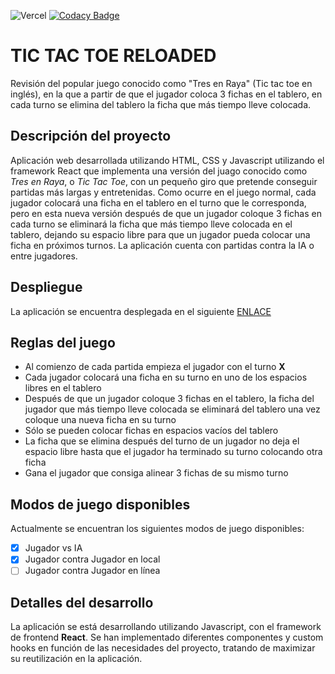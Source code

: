 ![Vercel](https://vercelbadge.vercel.app/api/juanrpz/tic-tac-toe-reloaded)
[![Codacy Badge](https://app.codacy.com/project/badge/Grade/70ad5907fc454c6faff33cf5f3938ec0)](https://app.codacy.com?utm_source=gh&utm_medium=referral&utm_content=&utm_campaign=Badge_grade)

# TIC TAC TOE RELOADED

Revisión del popular juego conocido como "Tres en Raya" (Tic tac toe en inglés), en la que a partir de que el jugador coloca 3 fichas en el tablero, en cada turno se elimina del tablero la ficha que más tiempo lleve colocada.

## Descripción del proyecto

Aplicación web desarrollada utilizando HTML, CSS y Javascript utilizando el framework React que implementa una versión del juago conocido como *Tres en Raya*, o *Tic Tac Toe*, con un pequeño giro que pretende conseguir partidas más largas y entretenidas. Como ocurre en el juego normal, cada jugador colocará una ficha en el tablero en el turno que le corresponda, pero en esta nueva versión después de que un jugador coloque 3 fichas en cada turno se eliminará la ficha que más tiempo lleve colocada en el tablero, dejando su espacio libre para que un jugador pueda colocar una ficha en próximos turnos.
La aplicación cuenta con partidas contra la IA o entre jugadores.

## Despliegue

La aplicación se encuentra desplegada en el siguiente [ENLACE](https://tic-tac-toe-reloaded.vercel.app/)

## Reglas del juego
- Al comienzo de cada partida empieza el jugador con el turno **X**
- Cada jugador colocará una ficha en su turno en uno de los espacios libres en el tablero
- Después de que un jugador coloque 3 fichas en el tablero, la ficha del jugador que más tiempo lleve colocada se eliminará del tablero una vez coloque una nueva ficha en su turno
- Sólo se pueden colocar fichas en espacios vacíos del tablero
- La ficha que se elimina después del turno de un jugador no deja el espacio libre hasta que el jugador ha terminado su turno colocando otra ficha
- Gana el jugador que consiga alinear 3 fichas de su mismo turno

## Modos de juego disponibles

Actualmente se encuentran los siguientes modos de juego disponibles:
- [x] Jugador vs IA
- [x] Jugador contra Jugador en local
- [ ] Jugador contra Jugador en línea

## Detalles del desarrollo

La aplicación se está desarrollando utilizando Javascript, con el framework de frontend **React**.
Se han implementado diferentes componentes y custom hooks en función de las necesidades del proyecto, tratando de maximizar su reutilización en la aplicación.
